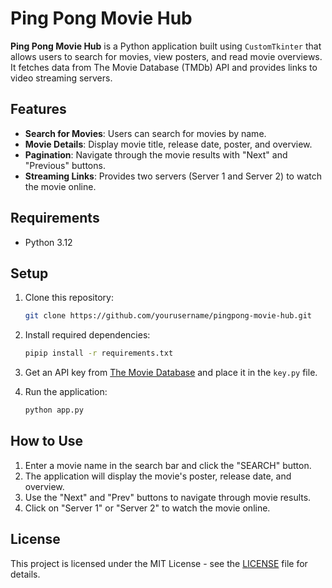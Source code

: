 # Ping Pong Movie Hub

**Ping Pong Movie Hub** is a Python application built using `CustomTkinter` that allows users to search for movies, view posters, and read movie overviews. It fetches data from The Movie Database (TMDb) API and provides links to video streaming servers.

## Features

- **Search for Movies**: Users can search for movies by name.
- **Movie Details**: Display movie title, release date, poster, and overview.
- **Pagination**: Navigate through the movie results with "Next" and "Previous" buttons.
- **Streaming Links**: Provides two servers (Server 1 and Server 2) to watch the movie online.
  
## Requirements

- Python 3.12
  
## Setup

1. Clone this repository:

    ```bash
    git clone https://github.com/yourusername/pingpong-movie-hub.git
    ```

2. Install required dependencies:

    ```bash
    pipip install -r requirements.txt
    ```

3. Get an API key from [The Movie Database](https://www.themoviedb.org/) and place it in the `key.py` file.

4. Run the application:

    ```bash
    python app.py
    ```

## How to Use

1. Enter a movie name in the search bar and click the "SEARCH" button.
2. The application will display the movie's poster, release date, and overview.
3. Use the "Next" and "Prev" buttons to navigate through movie results.
4. Click on "Server 1" or "Server 2" to watch the movie online.

## License

This project is licensed under the MIT License - see the [LICENSE](LICENSE) file for details.
